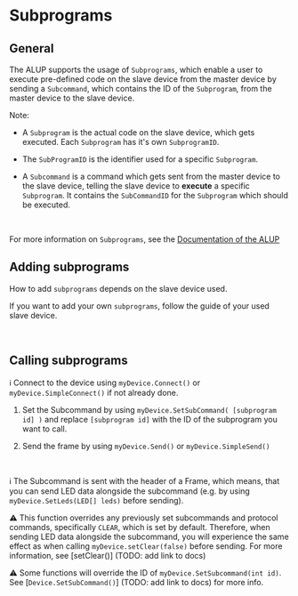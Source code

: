 # Subprograms


## General

The ALUP supports the usage of `Subprograms`, which enable a user to execute pre-defined code on the slave device from the master device by sending a `Subcommand`,
 which contains the ID of the `Subprogram`, from the master device to the slave device.
 
 Note:
 - A `Subprogram` is the actual code on the slave device, which gets executed. Each `Subprogram` has it's own `SubprogramID`.
 
  - The `SubProgramID` is the identifier used for a specific `Subprogram`.
  
 - A `Subcommand` is a command which gets sent from the master device to the slave device, telling the slave device to __execute__ a specific `Subprogram`. 
        It contains the `SubCommandID` for the `Subprogram` which should be executed. 

<br/>

For more information on `Subprograms`, see the [Documentation of the ALUP](https://github.com/Skyfighter64/ALUP/blob/master/Documentation/Documentation_en-us.md#subprograms_link)

## Adding  subprograms

How to add `subprograms` depends on the slave device used.

If you want to add your own `subprograms`, follow the guide of your used slave device.

<br/>

## Calling subprograms

:information_source: Connect to the device using `myDevice.Connect()` or `myDevice.SimpleConnect()` if not already done.

1. Set the Subcommand by using `myDevice.SetSubCommand( [subprogram id] )` and replace `[subprogram id]` with the ID of the subprogram you want to call.

2. Send the frame by using `myDevice.Send()` or `myDevice.SimpleSend()`

<br />

:information_source: The Subcommand is sent with the header of a Frame, which means, that you can send LED data alongside the subcommand (e.g. by using `myDevice.SetLeds(LED[] leds)` before sending).

:warning: This function overrides any previously set subcommands and protocol commands, specifically `CLEAR`, which is set by default. Therefore, when sending LED data alongside the subcommand, you will experience the same effect as when calling `myDevice.setClear(false)` before sending. For more information, see [setClear()] (TODO: add link to docs)

:warning: Some functions will override the ID of `myDevice.SetSubcommand(int id)`. See [`Device.SetSubCommand()`] (TODO: add link to docs) for more info.


